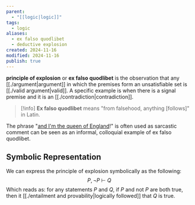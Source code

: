 ```yaml
---
parent:
  - "[[logic|logic]]"
tags:
  - logic
aliases:
  - ex falso quodlibet
  - deductive explosion
created: 2024-11-16
modified: 2024-11-16
publish: true
---
```

**principle of explosion** or **ex falso quodlibet** is the observation that any [[./argument|argument]] in which the premises form an unsatisfiable set is [[./valid argument|valid]]. A specific example is when there is a signal premise and it is an [[./contradiction|contradiction]].

> [!info] **Ex falso quodlibet** means "from falsehood, anything \[follows\]" in Latin.

The phrase "[and I'm the queen of England](https://tvtropes.org/pmwiki/pmwiki.php/Main/AndImTheQueenOfSheba)!" is often used as sarcastic comment can be seen as an informal, colloquial example of ex falso quodlibet.

## Symbolic Representation
We can express the principle of explosion symbolically as the following:
$$
P, \lnot P \ \vdash \ Q
$$
Which reads as: for any statements $P$ and $Q$, if $P$ and not $P$ are both true, then it [[./entailment and provability|logically followed]] that $Q$ is true.

